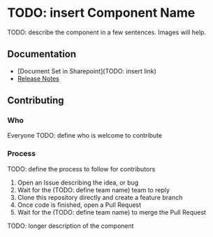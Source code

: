 # TODO: insert Component Name

TODO: describe the component in a few sentences. Images will help.

## Documentation
* [Document Set in Sharepoint](TODO: insert link)
* [Release Notes](ReleaseNotes.md)

## Contributing
### Who
Everyone 
TODO: define who is welcome to contribute
### Process
TODO: define the process to follow for contributors
1. Open an Issue describing the idea, or bug
2. Wait for the (TODO: define team name) team to reply
3. Clone this repository directly and create a feature branch
4. Once code is finished, open a Pull Request
5. Wait for the (TODO: define team name) to merge the Pull Request

TODO: longer description of the component
